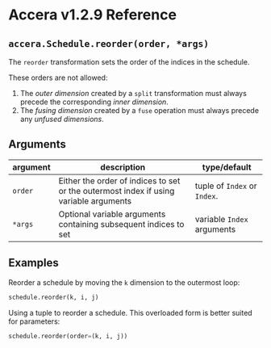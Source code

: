 [//]: # (Project: Accera)
[//]: # (Version: v1.2.9)

# Accera v1.2.9 Reference

## `accera.Schedule.reorder(order, *args)`
The `reorder` transformation sets the order of the indices in the schedule.

These orders are not allowed:
1. The *outer dimension* created by a `split` transformation must always precede the corresponding *inner dimension*.
2. The *fusing dimension* created by a `fuse` operation must always precede any *unfused dimensions*.

## Arguments

argument | description | type/default
--- | --- | ---
`order` | Either the order of indices to set or the outermost index if using variable arguments | tuple of `Index` or `Index`.
`*args` | Optional variable arguments containing subsequent indices to set | variable `Index` arguments

## Examples

Reorder a schedule by moving the `k` dimension to the outermost loop:

```python
schedule.reorder(k, i, j)
```

Using a tuple to reorder a schedule. This overloaded form is better suited for parameters:

```python
schedule.reorder(order=(k, i, j))
```


<div style="page-break-after: always;"></div>



